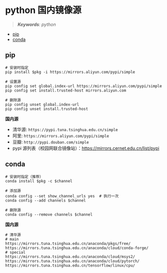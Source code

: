 python 国内镜像源
===
<!--START_SECTION:badge-->
<!--END_SECTION:badge-->
<!--info
top: false
hidden: false
-->

> ***Keywords**: python*

<!--START_SECTION:toc-->
- [pip](#pip)
- [conda](#conda)
<!--END_SECTION:toc-->



## pip

```shell
# 安装时指定
pip install $pkg -i https://mirrors.aliyun.com/pypi/simple

# 设置源
pip config set global.index-url https://mirrors.aliyun.com/pypi/simple
pip config set install.trusted-host mirrors.aliyun.com

# 删除源
pip config unset global.index-url
pip config unset install.trusted-host
```

**国内源**
- 清华源: `https://pypi.tuna.tsinghua.edu.cn/simple`
- 阿里: `https://mirrors.aliyun.com/pypi/simple`
- 豆瓣: `http://pypi.douban.com/simple`
- pypi 源列表（校园网联合镜像站）：https://mirrors.cernet.edu.cn/list/pypi


## conda

```shell
# 安装时指定（推荐）
conda install $pkg -c $channel

# 添加源
conda config --set show_channel_urls yes  # 执行一次
conda config --add channels $channel

# 删除源
conda config --remove channels $channel
```

**国内源**
```shell
# 清华源
# main
https://mirrors.tuna.tsinghua.edu.cn/anaconda/pkgs/free/
https://mirrors.tuna.tsinghua.edu.cn/anaconda/cloud/conda-forge/
# special
https://mirrors.tuna.tsinghua.edu.cn/anaconda/cloud/msys2/
https://mirrors.tuna.tsinghua.edu.cn/anaconda/cloud/pytorch/
https://mirrors.tuna.tsinghua.edu.cn/tensorflow/linux/cpu/
```
